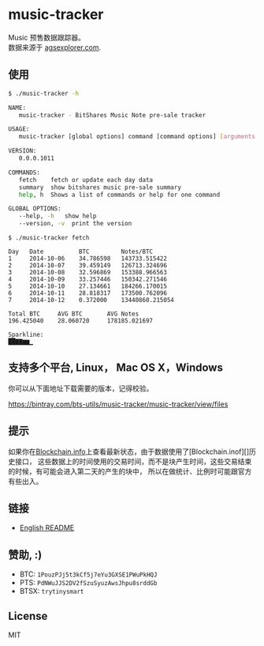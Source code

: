 # music-tracker

Music 预售数据跟踪器。    
数据来源于 [agsexplorer.com][].

## 使用

```sh
$ ./music-tracker -h

NAME:
   music-tracker - BitShares Music Note pre-sale tracker

USAGE:
   music-tracker [global options] command [command options] [arguments...]

VERSION:
   0.0.0.1011

COMMANDS:
   fetch    fetch or update each day data
   summary  show bitshares music pre-sale summary
   help, h  Shows a list of commands or help for one command

GLOBAL OPTIONS:
   --help, -h   show help
   --version, -v  print the version
```


```
$ ./music-tracker fetch

Day   Date          BTC         Notes/BTC
1     2014-10-06    34.786598   143733.515422
2     2014-10-07    39.459149   126713.324696
3     2014-10-08    32.596869   153388.966563
4     2014-10-09    33.257446   150342.271546
5     2014-10-10    27.134661   184266.170015
6     2014-10-11    28.818317   173500.762096
7     2014-10-12    0.372000    13440860.215054

Total BTC     AVG BTC       AVG Notes
196.425040    28.060720     178185.021697

Sparkline:
██▇▇▆▆▁
```


## 支持多个平台, Linux， Mac OS X，Windows

你可以从下面地址下载需要的版本，记得校验。

https://bintray.com/bts-utils/music-tracker/music-tracker/view/files


## 提示

如果你在[Blockchain.info][]上查看最新状态，由于数据使用了[Blockchain.inof][]历史接口，
这些数据上的时间使用的交易时间，而不是块产生时间，这些交易结束的时候，有可能会进入第二天的产生的块中，
所以在做统计、比例时可能跟官方有些出入。


## 链接

* [English README](README.md)


## 赞助, :)

* BTC: `1PouzPJj5t3kCf5j7eYu3GXSE1PWuPkHQJ`    
* PTS: `PdNWuJJS2DV2fSzuSyuzAwsJhpu8srddGb`    
* BTSX: `trytinysmart`


## License

MIT


[agsexplorer.com]: http://www1.agsexplorer.com/
[Blockchain.info]: https://blockchain.info/address/37X8DHpfiimB7PU5y35rfBcg5Vxj2R6umL
